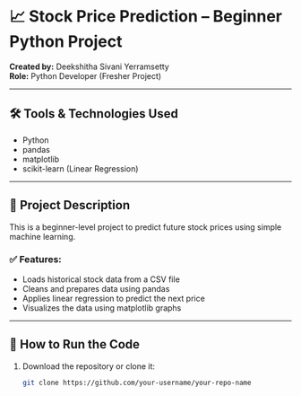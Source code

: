 # 📈 Stock Price Prediction – Beginner Python Project

**Created by:** Deekshitha Sivani Yerramsetty  
**Role:** Python Developer (Fresher Project)

---

## 🛠️ Tools & Technologies Used
- Python
- pandas
- matplotlib
- scikit-learn (Linear Regression)

---

## 📂 Project Description
This is a beginner-level project to predict future stock prices using simple machine learning.

### ✅ Features:
- Loads historical stock data from a CSV file
- Cleans and prepares data using pandas
- Applies linear regression to predict the next price
- Visualizes the data using matplotlib graphs

---

## 🧪 How to Run the Code

1. Download the repository or clone it:
   ```bash
   git clone https://github.com/your-username/your-repo-name
